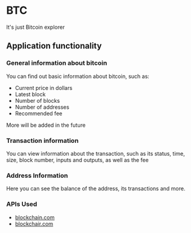 # BTC
It's just Bitcoin explorer

## Application functionality

### General information about bitcoin
You can find out basic information about bitcoin, such as:
- Сurrent price in dollars
- Latest block
- Number of blocks
- Number of addresses
- Recommended fee

More will be added in the future

### Transaction information

You can view information about the transaction, such as its status, time, size, block number, inputs and outputs, as well as the fee

### Address Information
Here you can see the balance of the address, its transactions and more.

### APIs Used
- [blockchain.com](https://www.blockchain.com/ru/api)
- [blockchair.com](https://blockchair.com/api)

